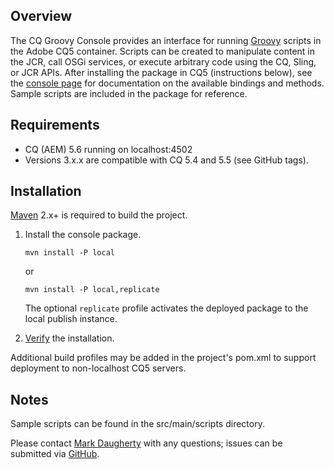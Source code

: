 ## Overview

The CQ Groovy Console provides an interface for running [Groovy](http://groovy.codehaus.org/) scripts in the Adobe CQ5
container.  Scripts can be created to manipulate content in the JCR, call OSGi services, or execute arbitrary code using
the CQ, Sling, or JCR APIs.  After installing the package in CQ5 (instructions below), see the
[console page](http://localhost:4502/groovyconsole) for documentation on the available bindings and methods.  Sample
scripts are included in the package for reference.

## Requirements

* CQ (AEM) 5.6 running on localhost:4502
* Versions 3.x.x are compatible with CQ 5.4 and 5.5 (see GitHub tags).

## Installation

[Maven](http://maven.apache.org/) 2.x+ is required to build the project.

1.  Install the console package.

        mvn install -P local

	or

        mvn install -P local,replicate

    The optional `replicate` profile activates the deployed package to the local publish instance.

2.  [Verify](http://localhost:4502/groovyconsole) the installation.

Additional build profiles may be added in the project's pom.xml to support deployment to non-localhost CQ5 servers.

## Notes

Sample scripts can be found in the src/main/scripts directory.

Please contact [Mark Daugherty](mailto:mdaugherty@citytechinc.com) with any questions; issues can be submitted via
[GitHub](https://github.com/Citytechinc/cq-groovy-console/issues).